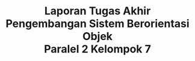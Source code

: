 <h1 align="center"> Laporan Tugas Akhir<br>Pengembangan Sistem Berorientasi Objek<br>Paralel 2 Kelompok 7</h1>
